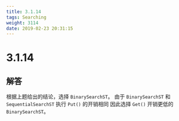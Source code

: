 ```yaml
---
title: 3.1.14
tags: Searching
weight: 3114
date: 2019-02-23 20:31:15
---
```


# 3.1.14


## 解答

根据上题给出的结论，选择 `BinarySearchST`。
由于 `BinarySearchST` 和 `SequentialSearchST` 执行 `Put()` 的开销相同
因此选择 `Get()` 开销更低的 `BinarySearchST`。
